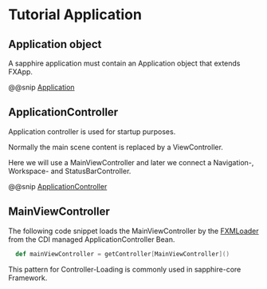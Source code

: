 # Tutorial Application

## Application object

A sapphire application must contain an Application object that extends FXApp.


@@snip [Application](../../../../../demos/tutorial/src/main/scala/com/sfxcode/sapphire/core/demo/tutorial/Application.scala)


## ApplicationController

Application controller is used for startup purposes.

Normally the main scene content is replaced by a ViewController.

Here we will use a MainViewController and later we connect a Navigation-, Workspace- and StatusBarController.

@@snip [ApplicationController](../../../../../demos/tutorial/src/main/scala/com/sfxcode/sapphire/core/demo/tutorial/ApplicationController.scala)

## MainViewController

The following code snippet loads the MainViewController by the [FXMLoader](https://github.com/sfxcode/sapphire-core/blob/master/src/main/scala/com/sfxcode/sapphire/core/fxml/FxmlLoading.scala) from the CDI managed ApplicationController Bean.

```scala
  def mainViewController = getController[MainViewController]()

```

This pattern for Controller-Loading is commonly used in sapphire-core Framework.
